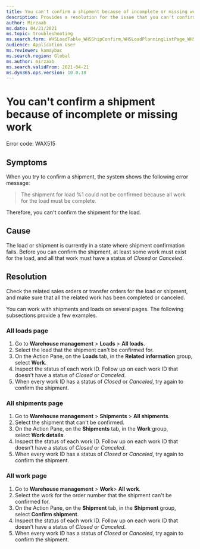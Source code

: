 ```yaml
---
title: You can't confirm a shipment because of incomplete or missing work
description: Provides a resolution for the issue that you can't confirm a shipment because of incomplete or missing work.
author: Mirzaab
ms.date: 04/21/2021
ms.topic: troubleshooting
ms.search.form: WHSLoadTable_WHSShipConfirm,WHSLoadPlanningListPage_WHSShipConfirm,WHSLoadPlanningWorkbench_WHSShipConfirm,WHSTransportLoad_WHSShipConfirm,WHSShipPlanningListPage_WHSShipConfirm,WHSShipmentDetails_WHSShipConfirm,WHSWorkTable_WHSShipConfirm,WHSWorkTableListPage_WHSShipConfirm,Dialog_WHSOutboundShipConfirmController_WHSOutboundShipConfirm, WHSContainerCloseDiag_WHSShipConfirm
audience: Application User
ms.reviewer: kamaybac
ms.search.region: Global
ms.author: mirzaab
ms.search.validFrom: 2021-04-21
ms.dyn365.ops.version: 10.0.18
---
```


# You can't confirm a shipment because of incomplete or missing work

Error code: WAX515

## Symptoms

When you try to confirm a shipment, the system shows the following error message:

> The shipment for load %1 could not be confirmed because all work for the load must be complete.

Therefore, you can't confirm the shipment for the load.

## Cause

The load or shipment is currently in a state where shipment confirmation fails. Before you can confirm the shipment, at least some work must exist for the load, and all that work must have a status of *Closed* or *Canceled*.

## Resolution

Check the related sales orders or transfer orders for the load or shipment, and make sure that all the related work has been completed or canceled.

You can work with shipments and loads on several pages. The following subsections provide a few examples.

### All loads page

1. Go to **Warehouse management** > **Loads** > **All loads**.
1. Select the load that the shipment can't be confirmed for.
1. On the Action Pane, on the **Loads** tab, in the **Related information** group, select **Work**.
1. Inspect the status of each work ID. Follow up on each work ID that doesn't have a status of *Closed* or *Canceled*.
1. When every work ID has a status of *Closed* or *Canceled*, try again to confirm the shipment.

### All shipments page

1. Go to **Warehouse management** > **Shipments** > **All shipments**.
1. Select the shipment that can't be confirmed.
1. On the Action Pane, on the **Shipments** tab, in the **Work** group, select **Work details**.
1. Inspect the status of each work ID. Follow up on each work ID that doesn't have a status of *Closed* or *Canceled*.
1. When every work ID has a status of *Closed* or *Canceled*, try again to confirm the shipment.

### All work page

1. Go to **Warehouse management** > **Work**> **All work**.
1. Select the work for the order number that the shipment can't be confirmed for.
1. On the Action Pane, on the **Shipment** tab, in the **Shipment** group, select **Confirm shipment**.
1. Inspect the status of each work ID. Follow up on each work ID that doesn't have a status of *Closed* or *Canceled*.
1. When every work ID has a status of *Closed* or *Canceled*, try again to confirm the shipment.
